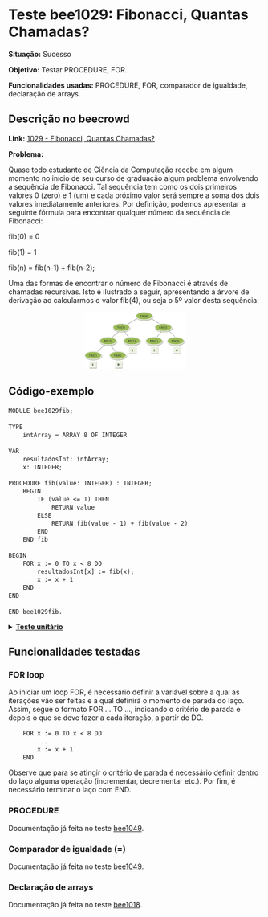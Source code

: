 # Teste bee1029: Fibonacci, Quantas Chamadas?
<b>Situação:</b> Sucesso

<b>Objetivo:</b> Testar PROCEDURE, FOR.

<b>Funcionalidades usadas:</b> PROCEDURE, FOR, comparador de igualdade, declaração de arrays.

## Descrição no beecrowd

<b>Link:</b> [1029 - Fibonacci, Quantas Chamadas?](https://www.beecrowd.com.br/judge/pt/problems/view/1029)

<b>Problema:</b> 

Quase todo estudante de Ciência da Computação recebe em algum momento no início de seu curso de graduação algum problema envolvendo a sequência de Fibonacci. Tal sequência tem como os dois primeiros valores 0 (zero) e 1 (um) e cada próximo valor será sempre a soma dos dois valores imediatamente anteriores. Por definição, podemos apresentar a seguinte fórmula para encontrar qualquer número da sequência de Fibonacci:

fib(0) = 0

fib(1) = 1

fib(n) = fib(n-1) + fib(n-2);

Uma das formas de encontrar o número de Fibonacci é através de chamadas recursivas. Isto é ilustrado a seguir, apresentando a árvore de derivação ao calcularmos o valor fib(4), ou seja o 5º valor desta sequência:

<p align="center"><img src="../imagens/UOJ_1029.jpg " alt="fibo_image" style="width:40%;"/></p>

## Código-exemplo

```
MODULE bee1029fib;

TYPE
    intArray = ARRAY 8 OF INTEGER

VAR
    resultadosInt: intArray;
    x: INTEGER;

PROCEDURE fib(value: INTEGER) : INTEGER;
    BEGIN
        IF (value <= 1) THEN
            RETURN value
        ELSE
            RETURN fib(value - 1) + fib(value - 2)
        END
    END fib

BEGIN
    FOR x := 0 TO x < 8 DO
        resultadosInt[x] := fib(x);
        x := x + 1
    END
END

END bee1029fib.
```

<details>
<p>
<summary><b><u>Teste unitário</u></b></summary>
<pre>
<code>
  test("BeeCrowd 1029 - Fibonacci") {

    val module = ScalaParser.parseResource("procedures/bee1029_fib.oberon")

    val coreVisitor = new CoreVisitor()
    val coreModule = coreVisitor.transformModule(module)

    assert(coreModule.name == "bee1029fib")

    coreModule.accept(interpreter)

    assert(evalArraySubscript("resultadosInt", 0) == IntValue(0))
    assert(evalArraySubscript("resultadosInt", 1) == IntValue(1))
    assert(evalArraySubscript("resultadosInt", 2) == IntValue(1))
    assert(evalArraySubscript("resultadosInt", 3) == IntValue(2))
    assert(evalArraySubscript("resultadosInt", 4) == IntValue(3))
    assert(evalArraySubscript("resultadosInt", 5) == IntValue(5))
    assert(evalArraySubscript("resultadosInt", 6) == IntValue(8))
    assert(evalArraySubscript("resultadosInt", 7) == IntValue(13))
  }
</code>
</pre>
</details>

## Funcionalidades testadas
### FOR loop

Ao iniciar um loop FOR, é necessário definir a variável sobre a qual as iterações vão ser feitas e a qual definirá o momento de parada do laço. Assim, segue o formato FOR ... TO ..., indicando o critério de parada e depois o que se deve fazer a cada iteração, a partir de DO.

```
    FOR x := 0 TO x < 8 DO
        ...
        x := x + 1
    END
```

Observe que para se atingir o critério de parada é necessário definir dentro do laço alguma operação (incrementar, decrementar etc.). Por fim, é necessário terminar o laço com END.

### PROCEDURE

Documentação já feita no teste [bee1049](bee1049.md#procedure).

### Comparador de igualdade (=)

Documentação já feita no teste [bee1049](bee1049.md#compigualdade).

### Declaração de arrays
Documentação já feita no teste [bee1018](bee1018.md#arrays).
